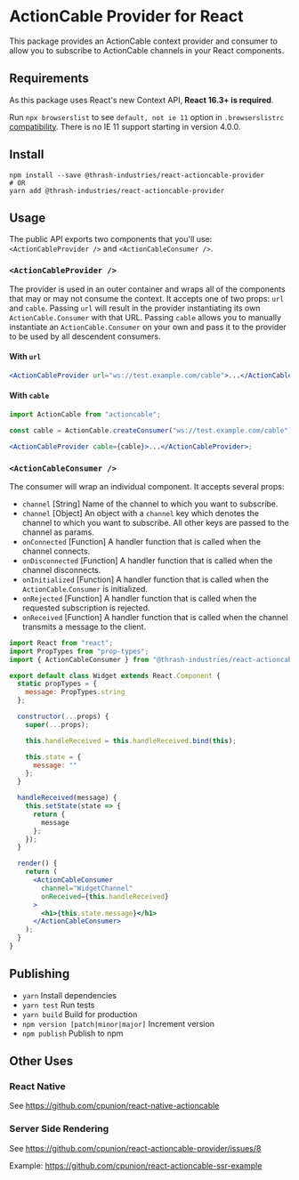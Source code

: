 # ActionCable Provider for React

This package provides an ActionCable context provider and consumer to allow you to subscribe to ActionCable channels in your React components.

## Requirements

As this package uses React's new Context API, **React 16.3+ is required**.

Run `npx browserslist` to see `default, not ie 11` option in `.browserslistrc` [compatibility](https://browserl.ist/?q=defaults). There is no IE 11 support starting in version 4.0.0.

## Install

```shell
npm install --save @thrash-industries/react-actioncable-provider
# OR
yarn add @thrash-industries/react-actioncable-provider
```

## Usage

The public API exports two components that you'll use: `<ActionCableProvider />` and `<ActionCableConsumer />`.

### `<ActionCableProvider />`

The provider is used in an outer container and wraps all of the components that may or may not consume the context. It accepts one of two props: `url` and `cable`. Passing `url` will result in the provider instantiating its own `ActionCable.Consumer` with that URL. Passing `cable` allows you to manually instantiate an `ActionCable.Consumer` on your own and pass it to the provider to be used by all descendent consumers.

#### With `url`

```jsx
<ActionCableProvider url="ws://test.example.com/cable">...</ActionCableProvider>
```

#### With `cable`

```jsx
import ActionCable from "actioncable";

const cable = ActionCable.createConsumer("ws://test.example.com/cable");

<ActionCableProvider cable={cable}>...</ActionCableProvider>;
```

### `<ActionCableConsumer />`

The consumer will wrap an individual component. It accepts several props:

- `channel` [String] Name of the channel to which you want to subscribe.
- `channel` [Object] An object with a `channel` key which denotes the channel to which you want to subscribe. All other keys are passed to the channel as params.
- `onConnected` [Function] A handler function that is called when the channel connects.
- `onDisconnected` [Function] A handler function that is called when the channel disconnects.
- `onInitialized` [Function] A handler function that is called when the `ActionCable`.`Consumer` is initialized.
- `onRejected` [Function] A handler function that is called when the requested subscription is rejected.
- `onReceived` [Function] A handler function that is called when the channel transmits a message to the client.

```jsx
import React from "react";
import PropTypes from "prop-types";
import { ActionCableConsumer } from "@thrash-industries/react-actioncable-provider";

export default class Widget extends React.Component {
  static propTypes = {
    message: PropTypes.string
  };

  constructor(...props) {
    super(...props);

    this.handleReceived = this.handleReceived.bind(this);

    this.state = {
      message: ""
    };
  }

  handleReceived(message) {
    this.setState(state => {
      return {
        message
      };
    });
  }

  render() {
    return (
      <ActionCableConsumer
        channel="WidgetChannel"
        onReceived={this.handleReceived}
      >
        <h1>{this.state.message}</h1>
      </ActionCableConsumer>
    );
  }
}
```

## Publishing 

- `yarn` Install dependencies
- `yarn test` Run tests
- `yarn build` Build for production
- `npm version [patch|minor|major]` Increment version
- `npm publish` Publish to npm
## Other Uses

### React Native

See https://github.com/cpunion/react-native-actioncable

### Server Side Rendering

See https://github.com/cpunion/react-actioncable-provider/issues/8

Example: https://github.com/cpunion/react-actioncable-ssr-example

